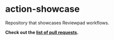 # action-showcase

Repository that showcases Reviewpad workflows.

**Check out the [list of pull requests](https://github.com/reviewpad/action-showcase/pulls).**
